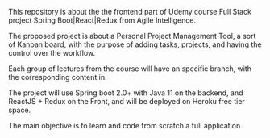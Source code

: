 This repository is about the the frontend part of Udemy course Full Stack project Spring Boot|React|Redux from Agile Intelligence.

The proposed project is about a Personal Project Management Tool, a sort of Kanban board, with the purpose of adding tasks, projects, and having the control over the workflow.

Each group of lectures from the course will have an specific branch, with the corresponding content in.

The project will use Spring boot 2.0+ with Java 11 on the backend, and ReactJS + Redux on the Front, and will be deployed on Heroku free tier space.

The main objective is to learn and code from scratch a full application.